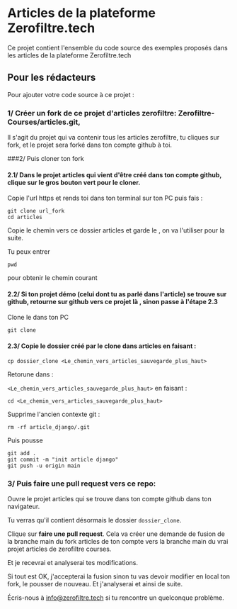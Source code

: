 # Articles de la plateforme Zerofiltre.tech

Ce projet contient l'ensemble du code source des exemples proposés dans les articles de la plateforme Zerofiltre.tech


## Pour les rédacteurs

Pour ajouter votre code source à ce projet :

### 1/ Créer un fork de ce projet d'articles zerofiltre:  Zerofiltre-Courses/articles.git, 
Il s'agit du projet qui va contenir tous les articles zerofiltre, tu cliques sur fork, et le projet sera forké dans ton compte github à toi.


###2/ Puis cloner ton fork

#### 2.1/ Dans le projet articles qui vient d'être créé dans ton compte github, clique sur le gros bouton vert pour le cloner.
Copie l'url https et rends toi dans ton terminal sur ton PC puis fais :
```
git clone url_fork
cd articles
```

Copie le chemin vers ce dossier articles et garde le , on va l'utiliser pour la suite.

Tu peux entrer 
```
pwd
```

 pour obtenir le chemin courant


#### 2.2/ Si ton projet démo (celui dont tu as parlé dans l'article) se trouve sur github, retourne sur github vers ce projet là , sinon passe à l'étape 2.3

Clone le dans ton PC 
```
git clone
```


#### 2.3/ Copie le dossier créé par le clone dans articles en faisant : 

```
cp dossier_clone <Le_chemin_vers_articles_sauvegarde_plus_haut>
```

Retorune dans  :

`<Le_chemin_vers_articles_sauvegarde_plus_haut>` en faisant : 

```
cd <Le_chemin_vers_articles_sauvegarde_plus_haut>
```

Supprime l'ancien contexte git : 
```
rm -rf article_django/.git
```

Puis pousse 

```
git add . 
git commit -m "init article django"
git push -u origin main

```

### 3/ Puis faire une pull request vers ce repo: 

Ouvre  le projet articles qui se trouve dans ton compte github dans ton navigateur. 

Tu verras qu'il contient désormais le dossier `dossier_clone`. 

Clique sur **faire une pull request**. Cela va créer une demande de fusion de la branche main du fork articles de ton compte  vers la branche main du vrai projet articles de zerofiltre courses.

Et je recevrai et analyserai tes modifications. 

Si tout est OK, j'accepterai la fusion sinon tu vas devoir modifier en local ton fork, le pousser de nouveau. Et j'analyserai et ainsi de suite.

Écris-nous à info@zerofiltre.tech si tu rencontre un quelconque problème.

